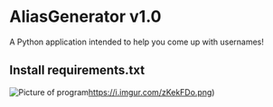 # AliasGenerator v1.0
A Python application intended to help you come up with usernames!

## Install requirements.txt
![Picture of program](https://i.imgur.com/zKekFDo.png)https://i.imgur.com/zKekFDo.png)
